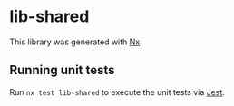# lib-shared

This library was generated with [Nx](https://nx.dev).

## Running unit tests

Run `nx test lib-shared` to execute the unit tests via [Jest](https://jestjs.io).
